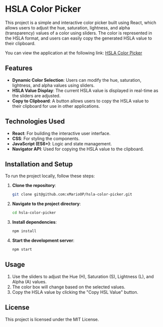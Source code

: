 # HSLA Color Picker

This project is a simple and interactive color picker built using React, which allows users to adjust the hue, saturation, lightness, and alpha (transparency) values of a color using sliders. The color is represented in the HSLA format, and users can easily copy the generated HSLA value to their clipboard.

You can view the application at the following link: [HSLA Color Picker](https://xmarioop.github.io/hsla-color-picker/)

## Features

- **Dynamic Color Selection**: Users can modify the hue, saturation, lightness, and alpha values using sliders.
- **HSLA Value Display**: The current HSLA value is displayed in real-time as the sliders are adjusted.
- **Copy to Clipboard**: A button allows users to copy the HSLA value to their clipboard for use in other applications.

## Technologies Used

- **React**: For building the interactive user interface.
- **CSS**: For styling the components.
- **JavaScript (ES6+)**: Logic and state management.
- **Navigator API**: Used for copying the HSLA value to the clipboard.

## Installation and Setup

To run the project locally, follow these steps:

1. **Clone the repository**:

   ```bash
   git clone git@github.com:xMarioOP/hsla-color-picker.git
   
2. **Navigate to the project directory**:

   ```bash
   cd hsla-color-picker
   
3. **Install dependencies**:

   ```bash
   npm install
   
4. **Start the development server**:

   ```bash
   npm start

## Usage
1. Use the sliders to adjust the Hue (H), Saturation (S), Lightness (L), and Alpha (A) values.
2. The color box will change based on the selected values.
3. Copy the HSLA value by clicking the "Copy HSL Value" button.

## License
This project is licensed under the MIT License.
